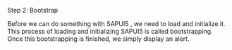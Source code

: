 Step 2: Bootstrap

Before we can do something with SAPUI5 , we need to load and initialize it. This process of loading and initializing SAPUI5 is called bootstrapping. Once this bootstrapping is finished, we simply display an alert.
